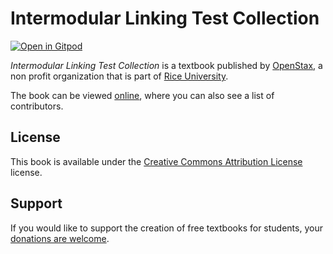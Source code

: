 # Intermodular Linking Test Collection

[![Open in Gitpod](https://gitpod.io/button/open-in-gitpod.svg)](https://gitpod.io/from-referrer/)

_Intermodular Linking Test Collection_ is a textbook published by [OpenStax](https://openstax.org/), a non profit organization that is part of [Rice University](https://www.rice.edu/).

The book can be viewed [online](https://github.com/cnx-user-books/cnxbook-intermodular-linking-test-collection/releases/latest), where you can also see a list of contributors.

## License
This book is available under the [Creative Commons Attribution License](./LICENSE) license.

## Support
If you would like to support the creation of free textbooks for students, your [donations are welcome](https://riceconnect.rice.edu/donation/support-openstax-banner).
